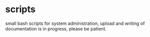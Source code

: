 # scripts
small bash scripts for system administration, upload and writing of documentation is in progress, please be patient.

